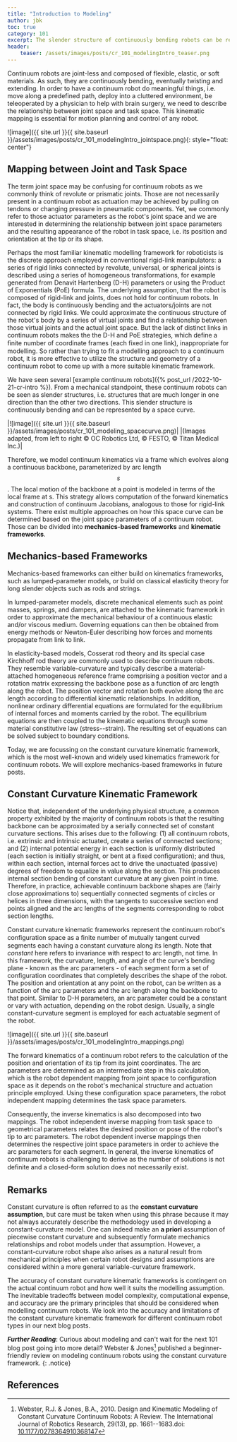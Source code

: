 ```yaml
---
title: "Introduction to Modeling"
author: jbk
toc: true
category: 101
excerpt: The slender structure of continuously bending robots can be represented by a space curve. 
header: 
    teaser: /assets/images/posts/cr_101_modelingIntro_teaser.png
---
```


Continuum robots are joint-less and composed of flexible, elastic, or soft materials. As such, they are continuously bending, eventually twisting and extending. In order to have a continuum robot do meaningful things, i.e. move along a predefined path, deploy into a cluttered environment, be teleoperated by a physician to help with brain surgery, we need to describe the
relationship between joint space and task space. This kinematic mapping is essential for motion planning and control of any robot. 

![image]({{ site.url }}{{ site.baseurl }}/assets/images/posts/cr_101_modelingIntro_jointspace.png){: style="float: center"}


## Mapping between Joint and Task Space
The term joint space may be confusing for continuum robots as we commonly think of revolute or prismatic joints. Those are not necessarily present in a continuum robot as actuation may be achieved by pulling on tendons or changing pressure in pneumatic components. Yet, we commonly refer to those actuator parameters as the robot's joint space and we are interested in determining the relationship between joint space parameters and the resulting appearance of the robot in task space, i.e. its position and orientation at the tip or its shape.

Perhaps the most familiar kinematic modelling framework for roboticists is the discrete approach employed in conventional rigid-link manipulators: a series of rigid links connected by revolute, universal, or spherical joints is described using a series of homogeneous transformations, for example generated from Denavit Hartenberg (D-H) parameters or using the Product of Exponentials (PoE) formula. The underlying assumption, that the robot is composed of rigid-link and joints, does not hold for continuum robots. In fact, the body is continuously bending and the actuators/joints are not connected by rigid links. We could approximate the continuous structure of the robot's body by a series of virtual joints and find a relationship between those virtual joints and the actual joint space. But the lack of distinct links in continuum robots makes the the D-H and PoE strategies, which define a ﬁnite number of coordinate frames (each fixed in one link), inappropriate for modelling. So rather than trying to fit a modelling approach to a continuum robot, it is more effective to utilize the structure and geometry of a continuum robot to come up with a more suitable kinematic framework.

We have seen several [example continuum robots]({% post_url /2022-10-21-cr-intro %}). From a mechanical standpoint, these continuum robots can be seen as slender structures, i.e. structures that are much longer in one direction than the other two directions. This slender structure is continuously bending and can be represented by a space curve. 

|![image]({{ site.url }}{{ site.baseurl }}/assets/images/posts/cr_101_modeling_spacecurve.png)|
|(Images adapted, from left to right © OC Robotics Ltd, © FESTO, © Titan Medical Inc.)|

Therefore, we model continuum kinematics via a frame which evolves along a continuous backbone, parameterized by arc length $$s$$. The local motion of the backbone at a point is modeled in terms of the local frame at s. This strategy allows computation of the forward kinematics and construction of continuum Jacobians, analogous to those for rigid-link systems. There exist multiple approaches on how this space curve can be determined based on the joint space parameters of a continuum robot. Those can be divided into **mechanics-based frameworks** and **kinematic frameworks**.

## Mechanics-based Frameworks

Mechanics-based frameworks can either build on kinematics frameworks, such as lumped-parameter models, or build on classical elasticity theory for long slender objects such as rods and strings.

In lumped-parameter models, discrete mechanical elements such as point masses, springs, and dampers, are attached to the kinematic framework in order to approximate the mechanical behaviour of a continuous elastic and/or viscous medium. Governing equations can then be obtained from energy methods or Newton-Euler describing how forces and moments propagate from link to link.

In elasticity-based models, Cosserat rod theory and its special case Kirchhoff rod theory are commonly used to describe continuum robots. They resemble variable-curvature and typically describe a material-attached homogeneous reference frame comprising a position vector and a rotation matrix expressing the backbone pose as a function of arc length along the robot. The position vector and rotation both evolve along the arc length according to differential kinematic relationships. In addition, nonlinear ordinary differential equations are formulated for the equilibrium of internal forces and moments carried by the robot. The equilibrium equations are then coupled to the kinematic equations through some material constitutive law (stress--strain). The resulting set of equations can be solved subject to boundary conditions.

Today, we are focussing on the constant curvature kinematic framework, which is the most well-known and widely used kinematics framework for continuum robots. We will explore mechanics-based frameworks in future posts.

## Constant Curvature Kinematic Framework

Notice that, independent of the underlying physical structure, a common property exhibited by the majority of continuum robots is that the resulting backbone can be approximated by a serially connected set of constant curvature sections. This arises due to the following: (1) all continuum robots, i.e. extrinsic and intrinsic actuated, create a series of connected sections; and (2) internal potential energy in each section is uniformly distributed (each section is initially straight, or bent at a fixed configuration); and thus, within each section, internal forces act to drive the unactuated (passive) degrees of freedom to equalize in value along the section. This produces internal section bending of constant curvature at any given point in time. Therefore, in practice, achievable continuum backbone shapes are (fairly close approximations to) sequentially connected segments of circles or helices in three dimensions, with the tangents to successive section end points aligned and the arc lengths of the segments corresponding to robot section lengths.

Constant curvature kinematic frameworks represent the continuum robot's configuration space as a ﬁnite number of mutually tangent curved segments each having a constant curvature along its length. Note that *constant* here refers to invariance with respect to arc length, not time. In this framework, the curvature, length, and angle of the curve's bending plane - known as the arc parameters - of each segment form a set of configuration coordinates that completely describes the shape of the robot. The position and orientation at any point on the robot, can be written as a function of the arc parameters and the arc length along the backbone to that point. Similar to D-H
parameters, an arc parameter could be a constant or vary with actuation, depending on the robot design. Usually, a single constant-curvature segment is employed for each actuatable segment of the robot.

![image]({{ site.url }}{{ site.baseurl }}/assets/images/posts/cr_101_modelingIntro_mappings.png)

The forward kinematics of a continuum robot refers to the calculation of the position and orientation of its tip from its joint coordinates. The arc parameters are determined as an intermediate step in this calculation, which is the robot dependent mapping from joint space to
configuration space as it depends on the robot's mechanical structure and actuation principle employed. Using these configuration space parameters, the robot independent mapping determines the task space parameters.

Consequently, the inverse kinematics is also decomposed into two mappings. The robot independent inverse mapping from task space to geometrical parameters relates the desired position or pose of the robot's tip to arc parameters. The robot dependent inverse mappings then determines the respective joint space parameters in order to achieve the arc parameters for each segment. In general, the inverse kinematics of continuum robots is challenging to derive as the number of
solutions is not deﬁnite and a closed-form solution does not necessarily exist.

## Remarks

Constant curvature is often referred to as the **constant curvature assumption**, but care must be taken when using this phrase because it may not always accurately describe the methodology used in
developing a constant-curvature model. One can indeed make an **a priori** assumption of piecewise constant curvature and subsequently formulate mechanics relationships and robot models under that assumption. However, a constant-curvature robot shape also arises as a natural result from
mechanical principles when certain robot designs and assumptions are considered within a more general variable-curvature framework.

The accuracy of constant curvature kinematic frameworks is contingent on the actual continuum robot and how well it suits the modelling assumption. The inevitable tradeoffs between model complexity, computational expense, and accuracy are the primary principles that should be considered when modelling continuum robots. We look into the accuracy and limitations of the constant curvature kinematic framework for different continuum robot types in our next blog posts.

***Further Reading***: Curious about modeling and can't wait for the next 101 blog post going into more detail? Webster & Jones[^fn1] published a beginner-friendly review on modeling continuum robots using the constant curvature framework.
{: .notice}

## References

[^fn1]: Webster, R.J. & Jones, B.A., 2010. Design and Kinematic Modeling of Constant Curvature Continuum Robots: A Review. The International Journal of Robotics Research, 29(13), pp. 1661--1683.doi: [10.1177/0278364910368147](https://doi.org/10.1177%2F0278364910368147)

